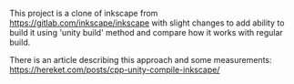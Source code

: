 
This project is a clone of inkscape from https://gitlab.com/inkscape/inkscape
with slight changes to add ability to build it using 'unity build' method and
compare how it works with regular build.

There is an article describing this approach and some measurements:
https://hereket.com/posts/cpp-unity-compile-inkscape/
